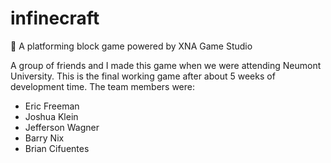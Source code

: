 # infinecraft
:runner: A platforming block game powered by XNA Game Studio 

A group of friends and I made this game when we were attending Neumont University. 
This is the final working game after about 5 weeks of development time. The team members were:

* Eric Freeman
* Joshua Klein
* Jefferson Wagner
* Barry Nix
* Brian Cifuentes

